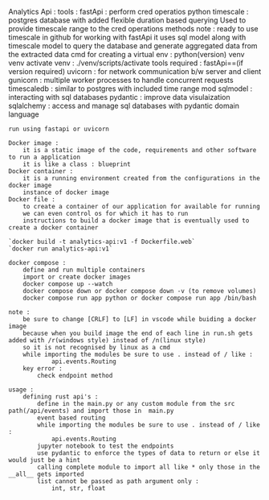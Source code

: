 Analytics Api :
    tools :
        fastApi :
            perform cred operatios
        python
        timescale :
            postgres database with added flexible duration based querying
            Used to provide timescale range to the cred operations methods
        note : ready to use timescale in github for working with fastApi
    it uses sql model along with timescale model to query the database and generate aggregated data from the extracted data
    cmd for creating a virtual env :
        python(version) venv venv
    activate venv :
        ./venv/scripts/activate
    tools required :
        fastApi==(if version required)
        uvicorn : for network communication b/w server and client
        gunicorn :  multiple worker processes to handle concurrent requests
        timescaledb : similar to postgres with included time range mod
        sqlmodel : interacting with sql databases
        pydantic : improve data visulaization
        sqlalchemy : access and manage sql databases with pydantic domain language

    run using fastapi or uvicorn
 
    Docker image :
        it is a static image of the code, requirements and other software to run a application
        it is like a class : blueprint
    Docker container :  
        it is a running environment created from the configurations in the docker image
        instance of docker image
    Docker file :
        to create a container of our application for available for running
        we can even control os for which it has to run
        instructions to build a docker image that is eventually used to create a docker container

    `docker build -t analytics-api:v1 -f Dockerfile.web`
    `docker run analytics-api:v1`

    docker compose :
        define and run multiple containers
        import or create docker images
        docker compose up --watch
        docker compose down or docker compose down -v (to remove volumes)
        docker compose run app python or docker compose run app /bin/bash

    note :
        be sure to change [CRLF] to [LF] in vscode while buiding a docker image
        because when you build image the end of each line in run.sh gets added with /r(windows style) instead of /n(linux style)
        so it is not recognised by linux as a cmd
        while importing the modules be sure to use . instead of / like :
                api.events.Routing
        key error :
            check endpoint method

    usage :
        defining rust api's :
            define in the main.py or any custom module from the src path(/api/events) and import those in  main.py
            event based routing
            while importing the modules be sure to use . instead of / like :
                api.events.Routing
            jupyter notebook to test the endpoints
            use pydantic to enforce the types of data to return or else it would just be a hint
            calling complete module to import all like * only those in the __all__ gets imported
            list cannot be passed as path argument only :
                int, str, float



